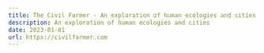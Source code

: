```yaml
---
title: The Civil Farmer - An exploration of human ecologies and cities
description: An exploration of human ecologies and cities
date: 2023-01-01
url: https://civilfarmer.com
---
```

